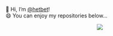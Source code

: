 👋 Hi, I’m <a href="https://github.com/hetbet">@hetbet</a>!<br />
😄 You can enjoy my repositories below...

<p align="center">
  <img src="https://skillicons.dev/icons?i=html,css,js,github" />
</p>
